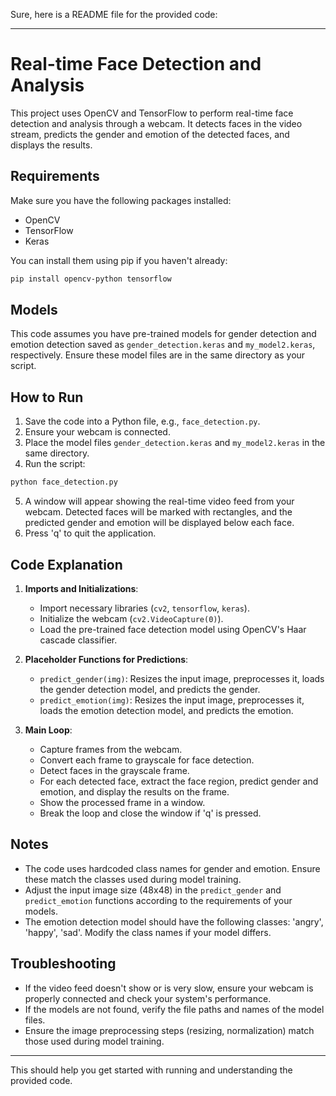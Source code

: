 Sure, here is a README file for the provided code:

---

# Real-time Face Detection and Analysis

This project uses OpenCV and TensorFlow to perform real-time face detection and analysis through a webcam. It detects faces in the video stream, predicts the gender and emotion of the detected faces, and displays the results.

## Requirements

Make sure you have the following packages installed:

- OpenCV
- TensorFlow
- Keras

You can install them using pip if you haven't already:

```bash
pip install opencv-python tensorflow
```

## Models

This code assumes you have pre-trained models for gender detection and emotion detection saved as `gender_detection.keras` and `my_model2.keras`, respectively. Ensure these model files are in the same directory as your script.

## How to Run

1. Save the code into a Python file, e.g., `face_detection.py`.
2. Ensure your webcam is connected.
3. Place the model files `gender_detection.keras` and `my_model2.keras` in the same directory.
4. Run the script:

```bash
python face_detection.py
```

5. A window will appear showing the real-time video feed from your webcam. Detected faces will be marked with rectangles, and the predicted gender and emotion will be displayed below each face.
6. Press 'q' to quit the application.

## Code Explanation

1. **Imports and Initializations**:
    - Import necessary libraries (`cv2`, `tensorflow`, `keras`).
    - Initialize the webcam (`cv2.VideoCapture(0)`).
    - Load the pre-trained face detection model using OpenCV's Haar cascade classifier.

2. **Placeholder Functions for Predictions**:
    - `predict_gender(img)`: Resizes the input image, preprocesses it, loads the gender detection model, and predicts the gender.
    - `predict_emotion(img)`: Resizes the input image, preprocesses it, loads the emotion detection model, and predicts the emotion.

3. **Main Loop**:
    - Capture frames from the webcam.
    - Convert each frame to grayscale for face detection.
    - Detect faces in the grayscale frame.
    - For each detected face, extract the face region, predict gender and emotion, and display the results on the frame.
    - Show the processed frame in a window.
    - Break the loop and close the window if 'q' is pressed.

## Notes

- The code uses hardcoded class names for gender and emotion. Ensure these match the classes used during model training.
- Adjust the input image size (48x48) in the `predict_gender` and `predict_emotion` functions according to the requirements of your models.
- The emotion detection model should have the following classes: 'angry', 'happy', 'sad'. Modify the class names if your model differs.

## Troubleshooting

- If the video feed doesn't show or is very slow, ensure your webcam is properly connected and check your system's performance.
- If the models are not found, verify the file paths and names of the model files.
- Ensure the image preprocessing steps (resizing, normalization) match those used during model training.

---

This should help you get started with running and understanding the provided code.
